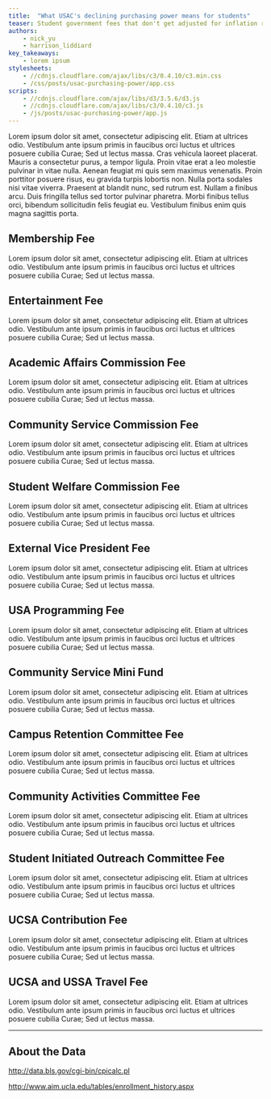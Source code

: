 ```yaml
---
title:  "What USAC's declining purchasing power means for students"
teaser: Student government fees that don't get adjusted for inflation result in student groups receiving less funds each year.
authors:
    - nick_yu
    - harrison_liddiard
key_takeaways:
    - lorem ipsum
stylesheets:
    - //cdnjs.cloudflare.com/ajax/libs/c3/0.4.10/c3.min.css
    - /css/posts/usac-purchasing-power/app.css
scripts:
    - //cdnjs.cloudflare.com/ajax/libs/d3/3.5.6/d3.js
    - //cdnjs.cloudflare.com/ajax/libs/c3/0.4.10/c3.js
    - /js/posts/usac-purchasing-power/app.js
---
```

Lorem ipsum dolor sit amet, consectetur adipiscing elit. Etiam at ultrices odio. Vestibulum ante ipsum primis in faucibus orci luctus et ultrices posuere cubilia Curae; Sed ut lectus massa. Cras vehicula laoreet placerat. Mauris a consectetur purus, a tempor ligula. Proin vitae erat a leo molestie pulvinar in vitae nulla. Aenean feugiat mi quis sem maximus venenatis. Proin porttitor posuere risus, eu gravida turpis lobortis non. Nulla porta sodales nisi vitae viverra. Praesent at blandit nunc, sed rutrum est. Nullam a finibus arcu. Duis fringilla tellus sed tortor pulvinar pharetra. Morbi finibus tellus orci, bibendum sollicitudin felis feugiat eu. Vestibulum finibus enim quis magna sagittis porta.

## Membership Fee

<figure class="chart" id="membership"></figure>

Lorem ipsum dolor sit amet, consectetur adipiscing elit. Etiam at ultrices odio. Vestibulum ante ipsum primis in faucibus orci luctus et ultrices posuere cubilia Curae; Sed ut lectus massa.

## Entertainment Fee

<figure class="chart" id="entertainment"></figure>

Lorem ipsum dolor sit amet, consectetur adipiscing elit. Etiam at ultrices odio. Vestibulum ante ipsum primis in faucibus orci luctus et ultrices posuere cubilia Curae; Sed ut lectus massa.

## Academic Affairs Commission Fee

<figure class="chart" id="academic_affairs"></figure>

Lorem ipsum dolor sit amet, consectetur adipiscing elit. Etiam at ultrices odio. Vestibulum ante ipsum primis in faucibus orci luctus et ultrices posuere cubilia Curae; Sed ut lectus massa.

## Community Service Commission Fee

<figure class="chart" id="community_service"></figure>

Lorem ipsum dolor sit amet, consectetur adipiscing elit. Etiam at ultrices odio. Vestibulum ante ipsum primis in faucibus orci luctus et ultrices posuere cubilia Curae; Sed ut lectus massa.

## Student Welfare Commission Fee

<figure class="chart" id="student_welfare"></figure>

Lorem ipsum dolor sit amet, consectetur adipiscing elit. Etiam at ultrices odio. Vestibulum ante ipsum primis in faucibus orci luctus et ultrices posuere cubilia Curae; Sed ut lectus massa.

## External Vice President Fee

<figure class="chart" id="evp"></figure>

Lorem ipsum dolor sit amet, consectetur adipiscing elit. Etiam at ultrices odio. Vestibulum ante ipsum primis in faucibus orci luctus et ultrices posuere cubilia Curae; Sed ut lectus massa.

## USA Programming Fee

<figure class="chart" id="usa"></figure>

Lorem ipsum dolor sit amet, consectetur adipiscing elit. Etiam at ultrices odio. Vestibulum ante ipsum primis in faucibus orci luctus et ultrices posuere cubilia Curae; Sed ut lectus massa.

## Community Service Mini Fund

<figure class="chart" id="community_service_mini"></figure>

Lorem ipsum dolor sit amet, consectetur adipiscing elit. Etiam at ultrices odio. Vestibulum ante ipsum primis in faucibus orci luctus et ultrices posuere cubilia Curae; Sed ut lectus massa.

## Campus Retention Committee Fee

<figure class="chart" id="campus_retention"></figure>

Lorem ipsum dolor sit amet, consectetur adipiscing elit. Etiam at ultrices odio. Vestibulum ante ipsum primis in faucibus orci luctus et ultrices posuere cubilia Curae; Sed ut lectus massa.

## Community Activities Committee Fee

<figure class="chart" id="community_activites"></figure>

Lorem ipsum dolor sit amet, consectetur adipiscing elit. Etiam at ultrices odio. Vestibulum ante ipsum primis in faucibus orci luctus et ultrices posuere cubilia Curae; Sed ut lectus massa.

## Student Initiated Outreach Committee Fee

<figure class="chart" id="outreach"></figure>

Lorem ipsum dolor sit amet, consectetur adipiscing elit. Etiam at ultrices odio. Vestibulum ante ipsum primis in faucibus orci luctus et ultrices posuere cubilia Curae; Sed ut lectus massa.

## UCSA Contribution Fee

<figure class="chart" id="ucsa"></figure>

Lorem ipsum dolor sit amet, consectetur adipiscing elit. Etiam at ultrices odio. Vestibulum ante ipsum primis in faucibus orci luctus et ultrices posuere cubilia Curae; Sed ut lectus massa.

## UCSA and USSA Travel Fee

<figure class="chart" id="travel"></figure>

Lorem ipsum dolor sit amet, consectetur adipiscing elit. Etiam at ultrices odio. Vestibulum ante ipsum primis in faucibus orci luctus et ultrices posuere cubilia Curae; Sed ut lectus massa.


---

## About the Data

http://data.bls.gov/cgi-bin/cpicalc.pl

http://www.aim.ucla.edu/tables/enrollment_history.aspx
